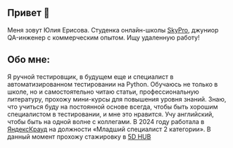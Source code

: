 ## Привет 👋
Меня зовут Юлия Ерисова.
Студенка онлайн-школы [SkyPro](https://sky.pro/), джуниор QA-инженер с коммерческим опытом. Ищу удаленную работу!

## Обо мне:
Я ручной тестировщик, в будущем еще и специалист в автоматизированном тестировании на Python. Обучаюсь не только в школе, но и самостоятельно читаю статьи, профессиональную литературу, прохожу мини-курсы для повышения уровня знаний. Знаю, что учиться буду на постоянной основе всегда, чтобы быть хорошим специалистом в тестировании, и мне это нравится. Учу английский, чтобы быть на одной волне с коллегами.
В 2024 году работала в [ЯндексКрауд](https://crowd.yandex.ru/) на должности «Младший специалист 2 категории». В данный момент прохожу стажировку в [5D HUB](https://5dhub.tech/)  
<!--
**ErisovaYuliya95/ErisovaYuliya95** is a ✨ _special_ ✨ repository because its `README.md` (this file) appears on your GitHub profile.

Here are some ideas to get you started:

- 🔭 I’m currently working on ...
- 🌱 I’m currently learning ...
- 👯 I’m looking to collaborate on ...
- 🤔 I’m looking for help with ...
- 💬 Ask me about ...
- 📫 How to reach me: ...
- 😄 Pronouns: ...
- ⚡ Fun fact: ...
-->
